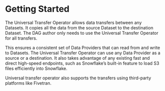 # Getting Started

The Universal Transfer Operator allows data transfers between any Datasets. It copies all the data from the source Dataset to the destination Dataset. The DAG author only needs to use the Universal Transfer Operator for all transfers.

This ensures a consistent set of Data Providers that can read from and write to Datasets. The Universal Transfer
Operator can use any Data Provider as a source or a destination. It also takes advantage of any existing fast and
direct high-speed endpoints, such as Snowflake’s built-in feature to load S3 files efficiently into Snowflake.

Universal transfer operator also supports the transfers using third-party platforms like Fivetran.
